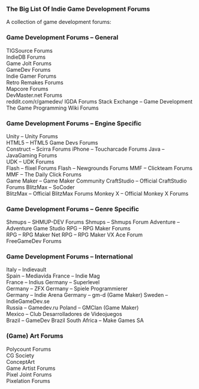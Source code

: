 ### The Big List Of Indie Game Development Forums

A collection of game development forums:

### Game Development Forums – General
TIGSource Forums  
IndieDB Forums  
Game Jolt Forums  
GameDev Forums  
Indie Gamer Forums  
Retro Remakes Forums  
Mapcore Forums  
DevMaster.net Forums  
reddit.com/r/gamedev/ 
IGDA Forums 
Stack Exchange – Game Development 
The Game Programming Wiki Forums  

### Game Development Forums – Engine Specific
Unity – Unity Forums  
HTML5 – HTML5 Game Devs Forums  
Construct – Scirra Forums 
iPhone – Toucharcade Forums 
Java – JavaGaming Forums  
UDK – UDK Forums  
Flash – flixel Forums 
Flash – Newgrounds Forums 
MMF – Clickteam Forums  
MMF – The Daily Click Forums  
Game Maker – Game Maker Community 
CraftStudio – Official CraftStudio Forums 
BlitzMax – SoCoder  
BlitzMax – Official BlitzMax Forums 
Monkey X – Official Monkey X Forums 

### Game Development Forums – Genre Specific
Shmups – SHMUP-DEV Forums 
Shmups – Shmups Forum 
Adventure – Adventure Game Studio 
RPG – RPG Maker Forums  
RPG – RPG Maker Net 
RPG – RPG Maker VX Ace Forum  
FreeGameDev Forums  

### Game Development Forums – International 
Italy – Indievault  
Spain – Mediavida 
France – Indie Mag  
France – Indius 
Germany – Superlevel  
Germany – ZFX 
Germany – Spiele Programmierer  
Germany – Indie Arena 
Germany – gm-d (Game Maker) 
Sweden – IndieGameDev.se  
Russia – Gamedev.ru 
Poland – GMClan (Game Maker)  
Mexico – Club Desarrolladores de Videojuegos  
Brazil – GameDev Brazil 
South Africa – Make Games SA  

### (Game) Art Forums
Polycount Forums  
CG Society  
ConceptArt  
Game Artist Forums  
Pixel Joint Forums  
Pixelation Forums 

